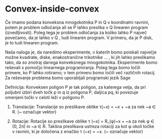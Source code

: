 # Convex-inside-convex

Če imamo podana konveksna mnogokotnika P in Q v koordinatni ravnini, potem je problem odločanja ali se P lahko preslika v Q linearen program (izvedljivosti). Poleg tega je problem odločanja za koliko lahko P največ povečamo, da je lahko v Q , tudi linearen program. 
V primeru, da je P disk, je to tudi linearen program.

Naša naloga je, da naredimo eksperimente, v katerih bomo poiskali največje možne kvadrate, diske, enakostranične trikotnike … , ki jih lahko preslikamo tako, da so znotraj danega konveksnega mnogokotnika. Eksperimente bomo reševali s pomočjo linearnega programiranja.
Poleg tega bomo ločili primere, ko P lahko rotiramo; v tem primeru bomo ločili več različnih rotacij. Za reševanje problema bomo uporabljali programski jezik Sage

Definicija: Konveksen poligon P je tak poligon, za katerega velja, da pri poljubni izbiri dveh točk p in q iz poligona P, daljica pq, ki povezuje omenjeni točki v
celoti leži v poligonu P.

1. Translacije:
Translacije so preslikave oblike τ(~x) = ~x + ~a za nek ~a ∈ R. (~ označuje vektor)

2. Rotacije:
Rotacije so preslikave oblike τ (~x) = R_(φ)~x + ~a za nek φ ∈ (0, 2π) in ~a ∈ R. Takšna preslikava ustreza rotaciji za kot φ okoli točke v ravnini,
ki je določena z enačbo τ (~x) = ~x. (~ označuje vektor)
